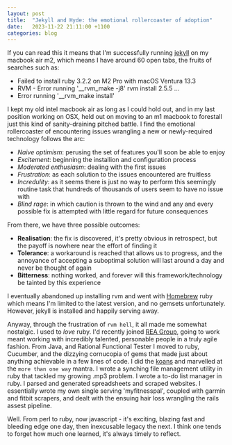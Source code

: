 ```yaml
---
layout: post
title:  "Jekyll and Hyde: the emotional rollercoaster of adoption"
date:   2023-11-22 21:11:00 +1100
categories: blog
---
```


If you can read this it means that I'm successfully running [jekyll] on my macbook air m2, which means I have around 60 open tabs, the fruits of searches such as: 
* Failed to install ruby 3.2.2 on M2 Pro with macOS Ventura 13.3
* RVM - Error running '__rvm_make -j8' rvm install 2.5.5 ...
* Error running '__rvm_make install' 

I kept my old intel macbook air as long as I could hold out, and in my last position working on OSX, held out on moving to an m1 macbook to forestall just this kind of sanity-draining pitched battle. I find the emotional rollercoaster of encountering issues wrangling a new or newly-required technology follows the arc: 
* _Naive optimism_: perusing the set of features you'll soon be able to enjoy
* _Excitement_: beginning the installion and configuration process
* _Moderated enthusiasm_: dealing with the first issues 
* _Frustration_: as each solution to the issues encountered are fruitless
* _Incredulity_: as it seems there is just no way to perform this seemingly routine task that hundreds of thousands of users seem to have no issue with
* _Blind rage_: in which caution is thrown to the wind and any and every possible fix is attempted with little regard for future consequences

From there, we have three possible outcomes:
* **Realisation**: the fix is discovered, it's pretty obvious in retrospect, but the payoff is nowhere near the effort of finding it
* **Tolerance**: a workaround is reached that allows us to progress, and the annoyance of accepting a suboptimal solution will last around a day and never be thought of again
* **Bitterness**: nothing worked, and forever will this framework/technology be tainted by this experience 

I eventually abandoned up installing rvm and went with [Homebrew] ruby which means I'm limited to the latest version, and no gemsets unfortunately. However, jekyll is installed and happily serving away. 

Anyway, through the frustration of `rvm hell`, it all made me somewhat nostalgic. I used to _love_ ruby. I'd recently joined [REA Group][rea], going to work meant working with incredibly talented, personable people in a truly agile fashion. From Java, and Rational Functional Tester I moved to ruby, Cucumber, and the dizzying cornucopia of gems that made just about anything achievable in a few lines of code. I did the [koans] and marvelled at the `more than one way` mantra. I wrote a synching file management utility in ruby that tackled my growing .mp3 problem. I wrote a to-do list manager in ruby. I parsed and generated spreadsheets and scraped websites. I essentially wrote my own single serving 'myfitnesspal', coupled with garmin and fitbit scrapers, and dealt with the ensuing hair loss wrangling the rails assest pipeline. 

Well. From perl to ruby, now javascript - it's exciting, blazing fast and bleeding edge one day, then inexcusable legacy the next. I think one tends to forget how much one learned, it's always timely to reflect.

[rea]: https://realestate.com.au
[jekyll]:   https://github.com/jekyll/jekyll
[Homebrew]: https://brew.sh
[koans]: https://www.rubykoans.com/